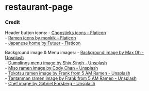# restaurant-page

### Credit
Header button icons:
    - <a href="https://www.flaticon.com/free-icons/chopsticks" title="chopsticks icons">Chopsticks icons - Flaticon</a><br>
    - <a href="https://www.flaticon.com/free-icons/ramen" title="ramen icons">Ramen icons by monkik - Flaticon</a><br>
    - <a href="https://www.flaticon.com/free-icons/japanese" title="japanese icons">Japanese home by Futuer - Flaticon</a><br>

Background image & Menu images:
    - <a href="https://unsplash.com/pt-br/fotografias/bandeja-de-lamen-ao-lado-de-pauzinhos-e-concha-jOFGlU-vpY8">Background image by Max Oh - Unsplash</a><br>
    - <a href="https://unsplash.com/pt-br/fotografias/pao-integral-na-bandeja-preta-Vj-J5xNjnxA">Dumplings menu image by Shiv Singh - Unsplash</a><br>
    - <a href="https://unsplash.com/pt-br/fotografias/tigela-de-ceramica-branca-com-arroz-e-limao-fatiado-GXhmQt6MFX8"> Miso ramen image by Cody Chan - Unsplash</a><br>
    - <a href="https://unsplash.com/pt-br/fotografias/uma-tigela-de-sopa-com-uma-colher-nela-fHSTIBefNXQ">Tokotsu ramen image by Frank from 5 AM Ramen - Unsplash</a><br>
    - <a href="https://unsplash.com/pt-br/fotografias/uma-tigela-de-sopa-com-um-ovo-por-cima-egzPIj_8MFA">Tantanman ramen image by Frank from 5 AM Ramen - Unsplash</a><br>
    - <a href="https://unsplash.com/pt-br/fotografias/homem-na-camisa-azul-de-manga-comprida-cozinhando-9sM53e9wTTY">Chef image by Gabriel Forsberg - Unsplash</a><br>
